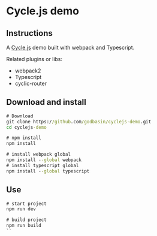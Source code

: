 # Cycle.js demo

## Instructions
A [Cycle.js](https://cycle.js.org/) demo built with webpack and Typescript.

Related plugins or libs:
- webpack2
- Typescript
- cyclic-router

## Download and install
``` cmd
# Download
git clone https://github.com/godbasin/cyclejs-demo.git
cd cyclejs-demo

# npm install
npm install

# install webpack global
npm install --global webpack
# install typescript global
npm install --global typescript
```         
                     
## Use                         
``` cmd
# start project
npm run dev

# build project
npm run build
``                
